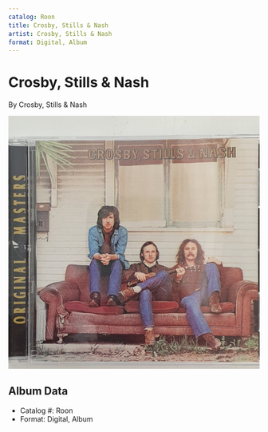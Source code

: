 ```yaml
---
catalog: Roon
title: Crosby, Stills & Nash
artist: Crosby, Stills & Nash
format: Digital, Album
---
```


# Crosby, Stills & Nash

By Crosby, Stills & Nash

![](../../assets/albumcovers/Crosby__Stills_and_Nash-Crosby__Stills_and_Nash.png)

## Album Data

- Catalog #: Roon
- Format: Digital, Album

